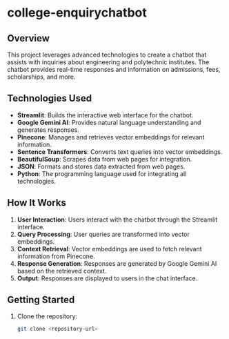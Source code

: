 # college-enquirychatbot

## Overview
This project leverages advanced technologies to create a chatbot that assists with inquiries about engineering and polytechnic institutes. The chatbot provides real-time responses and information on admissions, fees, scholarships, and more.

## Technologies Used

- **Streamlit**: Builds the interactive web interface for the chatbot.
- **Google Gemini AI**: Provides natural language understanding and generates responses.
- **Pinecone**: Manages and retrieves vector embeddings for relevant information.
- **Sentence Transformers**: Converts text queries into vector embeddings.
- **BeautifulSoup**: Scrapes data from web pages for integration.
- **JSON**: Formats and stores data extracted from web pages.
- **Python**: The programming language used for integrating all technologies.

## How It Works
1. **User Interaction**: Users interact with the chatbot through the Streamlit interface.
2. **Query Processing**: User queries are transformed into vector embeddings.
3. **Context Retrieval**: Vector embeddings are used to fetch relevant information from Pinecone.
4. **Response Generation**: Responses are generated by Google Gemini AI based on the retrieved context.
5. **Output**: Responses are displayed to users in the chat interface.

## Getting Started
1. Clone the repository:
   ```bash
   git clone <repository-url>

